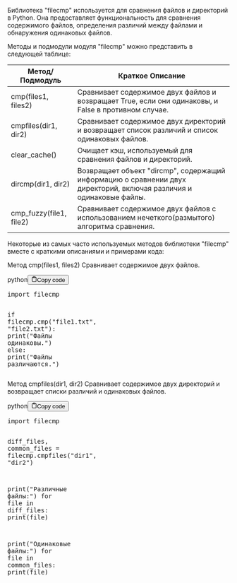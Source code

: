 <p>Библиотека "filecmp" используется для сравнения файлов и директорий в Python.
Она предоставляет функциональность для сравнения содержимого файлов, определения различий между файлами и обнаружения одинаковых файлов.</p>
<p>Методы и подмодули модуля "filecmp" можно представить в следующей таблице:</p>
<table>
<thead>
<tr>
<th>Метод/Подмодуль</th>
<th>Краткое Описание</th>
</tr>
</thead>
<tbody>
<tr>
<td>cmp(files1, files2)</td>
<td>Сравнивает содержимое двух файлов и возвращает True, если они одинаковы, и False в противном случае.</td>
</tr>
<tr>
<td>cmpfiles(dir1, dir2)</td>
<td>Сравнивает содержимое двух директорий и возвращает список различий и список одинаковых файлов.</td>
</tr>
<tr>
<td>clear_cache()</td>
<td>Очищает кэш, используемый для сравнения файлов и директорий.</td>
</tr>
<tr>
<td>dircmp(dir1, dir2)</td>
<td>Возвращает объект "dircmp", содержащий информацию о сравнении двух директорий, включая различия и одинаковые файлы.</td>
</tr>
<tr>
<td>cmp_fuzzy(file1, file2)</td>
<td>Сравнивает содержимое двух файлов с использованием нечеткого(размытого) алгоритма сравнения.</td>
</tr>
</tbody>
</table>
<p>Некоторые из самых часто используемых методов библиотеки "filecmp" вместе с краткими описаниями и примерами кода:</p>
<p>Метод cmp(files1, files2) Сравнивает содержимое двух файлов.</p>
<div class="code-element"><div class="lang-line"><text>python</text><button class="copy-button" id="code163b" onclick="copyCode(code163, code163b)"><svg stroke="currentColor" fill="none" stroke-width="2" viewBox="0 0 24 24" stroke-linecap="round" stroke-linejoin="round" class="h-4 w-4" height="1em" width="1em" xmlns="http://www.w3.org/2000/svg"><path d="M16 4h2a2 2 0 0 1 2 2v14a2 2 0 0 1-2 2H6a2 2 0 0 1-2-2V6a2 2 0 0 1 2-2h2"></path><rect x="8" y="2" width="8" height="4" rx="1" ry="1"></rect></svg><text>Copy code</text></button></div><div class="code" id="code163"><div class="highlight"><pre><span></span><span class="kn">import</span> <span class="nn">filecmp</span>

<span class="k">if</span> <span class="n">filecmp</span><span class="o">.</span><span class="n">cmp</span><span class="p">(</span><span class="s2">&quot;file1.txt&quot;</span><span class="p">,</span> <span class="s2">&quot;file2.txt&quot;</span><span class="p">):</span>
    <span class="nb">print</span><span class="p">(</span><span class="s2">&quot;Файлы одинаковы.&quot;</span><span class="p">)</span>
<span class="k">else</span><span class="p">:</span>
    <span class="nb">print</span><span class="p">(</span><span class="s2">&quot;Файлы различаются.&quot;</span><span class="p">)</span>
</pre></div></div></div>

<p>Метод cmpfiles(dir1, dir2) Сравнивает содержимое двух директорий и возвращает списки различий и одинаковых файлов.</p>
<div class="code-element"><div class="lang-line"><text>python</text><button class="copy-button" id="code164b" onclick="copyCode(code164, code164b)"><svg stroke="currentColor" fill="none" stroke-width="2" viewBox="0 0 24 24" stroke-linecap="round" stroke-linejoin="round" class="h-4 w-4" height="1em" width="1em" xmlns="http://www.w3.org/2000/svg"><path d="M16 4h2a2 2 0 0 1 2 2v14a2 2 0 0 1-2 2H6a2 2 0 0 1-2-2V6a2 2 0 0 1 2-2h2"></path><rect x="8" y="2" width="8" height="4" rx="1" ry="1"></rect></svg><text>Copy code</text></button></div><div class="code" id="code164"><div class="highlight"><pre><span></span><span class="kn">import</span> <span class="nn">filecmp</span>

<span class="n">diff_files</span><span class="p">,</span> <span class="n">common_files</span> <span class="o">=</span> <span class="n">filecmp</span><span class="o">.</span><span class="n">cmpfiles</span><span class="p">(</span><span class="s2">&quot;dir1&quot;</span><span class="p">,</span> <span class="s2">&quot;dir2&quot;</span><span class="p">)</span>

<span class="nb">print</span><span class="p">(</span><span class="s2">&quot;Различные файлы:&quot;</span><span class="p">)</span>
<span class="k">for</span> <span class="n">file</span> <span class="ow">in</span> <span class="n">diff_files</span><span class="p">:</span>
    <span class="nb">print</span><span class="p">(</span><span class="n">file</span><span class="p">)</span>

<span class="nb">print</span><span class="p">(</span><span class="s2">&quot;Одинаковые файлы:&quot;</span><span class="p">)</span>
<span class="k">for</span> <span class="n">file</span> <span class="ow">in</span> <span class="n">common_files</span><span class="p">:</span>
    <span class="nb">print</span><span class="p">(</span><span class="n">file</span><span class="p">)</span>
</pre></div></div></div>